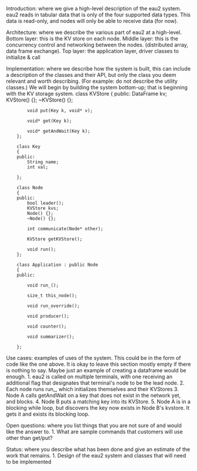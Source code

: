 Introduction: where we give a high-level description of the eau2 system.
    eau2 reads in tabular data that is only of the four supported data types. This data is read-only, and nodes will only be able to receive data (for now).

Architecture: where we describe the various part of eau2 at a high-level.
        Bottom layer: this is the KV store on each node.
        Middle layer: this is the concurrency control and networking between the nodes. (distributed array, data frame exchange).
        Top layer: the application layer, driver classes to initialize & call

Implementation: where we describe how the system is built, this can include a description of the classes and their API, but only the class you deem relevant and worth describing. (For example: do not describe the utility classes.)
    We will begin by building the system bottom-up; that is beginning with the KV storage system.
        class KVStore
        {
        public:
            DataFrame kv;
            KVStore() {};
            ~KVStore() {};

            void put(Key k, void* v);

            void* get(Key k);

            void* getAndWait(Key k);
        };

        class Key
        {
        public:
            String name;
            int val;

        };

        class Node
        {
        public:
            bool leader();
            KVStore kvs;
            Node() {};
            ~Node() {};

            int communicate(Node* other);

            KVStore getKVStore();

            void run();
        };

        class Application : public Node
        {
        public:
            
            void run_();

            size_t this_node();

            void run_override();

            void producer();

            void counter();

            void summarizer();

        };




Use cases: examples of uses of the system. This could be in the form of code like the one above. It is okay to leave this section mostly empty if there is nothing to say. Maybe just an example of creating a dataframe would be enough.
    1. eau2 is called on multiple terminals, with one receiving an additional flag that designates that terminal's node to be the lead node.
    2. Each node runs run_, which initializes themselves and their KVStores
    3. Node A calls getAndWait on a key that does not exist in the network yet, and blocks.
    4. Node B puts a matching key into its KVStore. 
    5. Node A is in a blocking while loop, but discovers the key now exists in Node B's kvstore. It gets it and exists its blocking loop.

Open questions: where you list things that you are not sure of and would like the answer to.
    1. What are sample commands that customers will use other than get/put?

Status: where you describe what has been done and give an estimate of the work that remains.
    1. Design of the eau2 system and classes that will need to be implemented